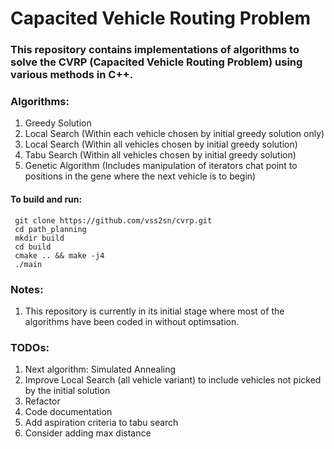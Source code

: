 # Capacited Vehicle Routing Problem #

### This repository contains implementations of algorithms to solve the CVRP (Capacited Vehicle Routing Problem) using various methods in C++. ###

### Algorithms: ###
1. Greedy Solution
2. Local Search (Within each vehicle chosen by initial greedy solution only)
3. Local Search (Within all vehicles chosen by initial greedy solution)
4. Tabu Search (Within all vehicles chosen by initial greedy solution)
5. Genetic Algorithm (Includes manipulation of iterators chat point to positions in the gene where the next vehicle is to begin)

#### To build and run: ####
     git clone https://github.com/vss2sn/cvrp.git  
     cd path_planning  
     mkdir build  
     cd build  
     cmake .. && make -j4  
     ./main  

### Notes: ###
1. This repository is currently in its initial stage where most of the algorithms have been coded in without optimsation.

### TODOs: ###
1. Next algorithm: Simulated Annealing
2. Improve Local Search (all vehicle variant) to include vehicles not picked by the initial solution
3. Refactor
4. Code documentation
5. Add aspiration criteria to tabu search
6. Consider adding max distance
